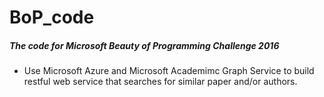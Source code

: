 # BoP\_code 

##### The code for Microsoft Beauty of Programming Challenge 2016
- Use Microsoft Azure and Microsoft Academimc Graph Service to build restful web service that searches for similar paper and/or authors.
